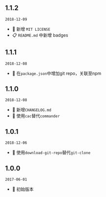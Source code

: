 ## 1.1.2

`2018-12-09`

- 📖 新增 `MIT LICENSE`
- 📋 `README.md` 中新增 badges

## 1.1.1

`2018-12-08`

- 📖 在`package.json`中增加git repo，关联至npm

## 1.1.0

`2018-12-08`

- 📖 新增`CHANGELOG.md`
- 🌟 使用`cac`替代`commander`

## 1.0.1

`2018-12-06`

- 🌟 使用`download-git-repo`替代`git-clone`

## 1.0.0

`2017-06-01`

- 🎉 初始版本